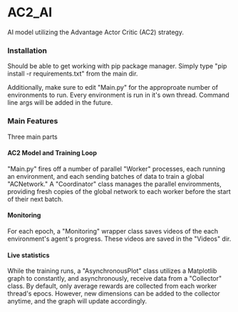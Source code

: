 # AC2_AI
AI model utilizing the Advantage Actor Critic (AC2) strategy. 

### Installation
Should be able to get working with pip package manager. Simply type "pip install -r requirements.txt"
from the main dir. 

Additionally, make sure to edit "Main.py" for the approproate number of environments to run. Every environment is
run in it's own thread. Command line args will be added in the future.

### Main Features
Three main parts

#### AC2 Model and Training Loop
"Main.py" fires off a number of parallel "Worker" processes, each running an environment, and each sending batches of data to train a global "ACNetwork." A "Coordinator" class manages the parallel enviromments, providing fresh copies of the global network to each worker before the start of their next batch. 

#### Monitoring
For each epoch, a "Monitoring" wrapper class saves videos of the each environment's agent's progress. These videos are saved in the "Videos" dir.

#### Live statistics 
While the training runs, a "AsynchronousPlot" class utilizes a Matplotlib graph to constantly, and asynchronously, receive data from a "Collector" class. By default, only average rewards are collected from each worker thread's epocs. However, new dimensions can be added to the collector anytime, and the graph will update accordingly.
